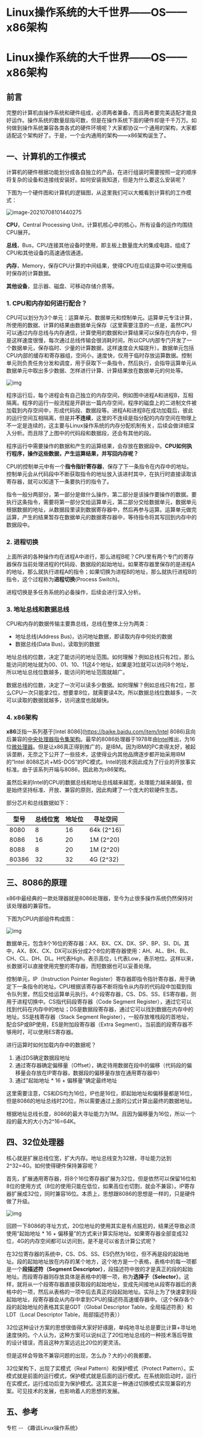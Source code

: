 # Linux操作系统的大千世界——OS——x86架构


# Linux操作系统的大千世界——OS——x86架构

## 前言

完整的计算机由操作系统和硬件组成，必须两者兼备，而且两者要完美适配才能良好运作。操作系统的数量屈指可数，但是在操作系统下面的硬件却是千千万万。如何做到操作系统兼容各类各式的硬件环境呢？大家都协议一个通用的架构，大家都适配这个架构好了。于是，一个业内通用的架构——x86架构诞生了。

## 一、计算机的工作模式

计算机的硬件根据功能划分成各自独立的产品，在进行组装时需要按照一定的顺序将复杂的设备和连接线安装好。如何安装我知道，但是为什么要这么安装呢？

下图为一个硬件图和计算机的逻辑图，从这里我们可以大概看到计算机的工作模式：

![image-20210708101440275](https://cdn.jsdelivr.net/gh/AlexsanderShaw/BlogImages@main/img/vuln/shebeiimage-20210708101440275.png)

**CPU**，Central Processing Unit，计算机核心中的核心，所有设备的运作均围绕CPU展开。

**总线**，Bus，CPU连接其他设备时使用，即主板上数量庞大的集成电路，组成了CPU和其他设备的高速通信通道。

**内存**，Memory，保存CPU计算的中间结果，使得CPU在后续运算中可以使用临时保存的计算数据。

**其他设备**，显示器、磁盘、可移动存储介质等。

### 1. CPU和内存如何进行配合？

CPU可以划分为3个单元：运算单元、数据单元和控制单元。运算单元专注计算，所使用的数据、计算的结果由数据单元保存（这里需要注意的一点是，虽然CPU可以通过内存总线与内存通信，计算使用的数据和计算结果可以保存在内存中，但是这样速度很慢，每次通过总线传输会很消耗时间，所以CPU内部专门开发了一个数据单元，保存临时、少量的计算数据，这样速度会大幅提升）。数据单元包括CPU内部的缓存和寄存器组，空间小，速度快，仅用于临时存放运算数据。控制单元则负责任务分发和调度，用于获取下一条指令，然后执行，会指导运算单元从数据单元中取出多少数据、怎样进行计算、计算结果放在数据单元的何处等。

![img](https://cdn.jsdelivr.net/gh/AlexsanderShaw/BlogImages@main/img/vuln/shebei3afda18fc38e7e53604e9ebf9cb42023.jpeg)

程序运行后，每个进程会有自己独立的内存空间，例如图中进程A和进程B，互相隔离。程序的运行一般流程是开辟出一篇内存空间，程序的磁盘上的二进制文件被加载到内存空间中，形成代码段、数据段等。进程A和进程B在成功加载后，彼此的运行空间互相隔离，但是并**不连续**，这里的不连续是指分配的内存空间在物理上不一定是连续的，这主要与Linux操作系统的内存分配机制有关，后续会做详细深入分析。而且除了上图中的代码段和数据段，还会有其他的段。

程序运行中需要操作的数据和产生的运算结果，会存放在数据段中。**CPU如何执行程序，操作这些数据，产生运算结果，并写回内存呢？**

CPU的控制单元中有一个**指令指针寄存器**，保存了下一条指令在内存中的地址。控制单元会从代码段中不断获取指令的地址放入该进村其中，在执行时直接读取该寄存器，就可以知道下一条要执行的指令了。

指令一般分两部分，第一部分是做什么操作，第二部分是该操作要操作的数据。要执行这条指令，需要将第一部分交给运算单元，第二部分交给数据单元，数据单元根据数据的地址，从数据段里读到数据寄存器中，然后再参与运算。运算单元做完运算，产生的结果暂存在数据单元的数据寄存器中，等待指令将其写回到内存中的数据段中。

### 2. 进程切换

上面所讲的各种操作均在进程A中进行，那么进程B呢？CPU里有两个专门的寄存器保存当前处理进程的代码段、数据段的起始地址。如果寄存器里保存的是进程A的地址，那么就执行进程A的指令；如果切换为进程B的地址，那么就执行进程B的指令，这个过程称为**进程切换**(Process Switch)。

进程切换是多任务系统的必备操作，后续会进行深入分析。

### 3. 地址总线和数据总线

CPU和内存的数据传输主要靠总线，总线在整体上分为两类：

- 地址总线(Address Bus)，访问地址数据，即读取内存中何处的数据
- 数据总线(Data Bus)，读取到的数据

地址总线的位数，决定了能访问的地址范围。如何理解？例如总线只有2位，那么能访问的地址就为00、01、10、11这4个地址，如果是3位就可以访问8个地址，所以地址总线位数越多，能访问的地址范围就越广。

数据总线的位数，决定了一次可以读多少数据。如何理解？例如总线只有2位，那么CPU一次只能拿2位，想要拿8位，就需要读4次。所以数据总线位数越多，一次可以读取的数据就越多，访问速度也就越快。

### 4. x86架构

**x86**泛指一系列基于[Intel 8086](https://baike.baidu.com/item/Intel 8086)且向后兼容的[中央处理器](https://baike.baidu.com/item/中央处理器)[指令集架构](https://baike.baidu.com/item/指令集架构)。最早的8086处理器于1978年由[Intel](https://baike.baidu.com/item/Intel)推出，为16位[微处理器](https://baike.baidu.com/item/微处理器)。但是让x86真正得到推广的，是IBM。因为IBM的PC卖得太好，被起诉垄断，无奈之下公开了一些技术，这使得业内其他品牌逐步都开始采用IBM的“Intel 8088芯片+MS-DOS”的PC模式。Intel的技术因此成为了行业的开放事实标准。由于该系列开端与8086，因此称为x86架构。

虽然后来的Intel的CPU的数据总线和地址总线越来越宽，处理能力越来越强，但是始终坚持标准、开放、兼容的原则，因此构建了一个庞大的软硬件生态。

部分芯片和总线数据如下：

| 型号  | 总线位宽 | 地址位 | 寻址空间   |
| ----- | -------- | ------ | ---------- |
| 8080  | 8        | 16     | 64k (2^16) |
| 8086  | 16       | 20     | 1M (2^20)  |
| 8088  | 8        | 20     | 1M (2^20)  |
| 80386 | 32       | 32     | 4G (2^32)  |

## 三、8086的原理

x86中最经典的一款处理器就是8086处理器，至今为止很多操作系统仍然保持对该处理器的兼容性。

下图为CPU内部组件构成图：

![img](https://cdn.jsdelivr.net/gh/AlexsanderShaw/BlogImages@main/img/vuln/shebei2dc8237e996e699a0361a6b5ffd4871c.jpeg)

数据单元，包含8个16位的寄存器：AX、BX、CX、DX、SP、BP、SI、DI。其中，AX、BX、CX、DX可以拆分成2个8位的寄存器使用：AH、AL、BH、BL、CH、CL、DH、DL。H代表High，表示高位，L代表Low，表示地位。这样以来，长数据可以直接使用完整的寄存器，而短数据也可以妥善处理。

控制单元，IP（Instruction Pointer Register）寄存器即指令指针寄存器，用于确定下一条指令的地址。CPU根据该寄存器不断将指令从内存的代码段中加载到指令队列里，然后交给运算单元执行。4个段寄存器，CS、DS、SS、ES寄存器，则用于进程切换中。CS指代码段寄存器（Code Segment Register），通过它可以找到代码在内存中的地址；DS是数据段寄存器，通过它可以找到数据在内存中的地址。SS是栈寄存器（Stack Segment Register），一般存放堆栈段的首地址，配合SP或BP使用，ES是附加段寄存器（Extra Segment）。当前面的段寄存器不够用时，可以使用ES寄存器。

进行运算时如何加载内存中的数据呢？

1. 通过DS确定数据段地址
2. 通过寄存器确定偏移量（Offset），确定待用数据在段中的偏移（代码段的偏移量会存放在IP寄存器，数据段的偏移量存放在通用寄存器中）
3. 通过"起始地址 * 16 + 偏移量"确定最终地址

这里需要注意，CS和DS均为16位，IP也是16位，即起始地址和偏移量都是16位，但是8086的地址总线时20位，所以需要通过上面的公式计算出最终的数据地址。

根据地址总线长度，8086的最大寻址能力为1M。且因为偏移量为16位，所以一个段的最大的大小为2^16=64K。

## 四、32位处理器

核心就是扩展总线位宽，扩大内存。地址总线变为32根，寻址能力达到2^32=4G。如何使得硬件保持兼容呢？

首先，扩展通用寄存器，将8个16位寄存器扩展为32位，但是依然可以保留16位和8位的使用方式（8位的使用只能在低位，如果高位也切割，就会不兼容）。IP寄存器扩展成32位，同时兼容16位。本质上，思想跟8086的思想是一样的，只是硬件做了升级。

![img](https://cdn.jsdelivr.net/gh/AlexsanderShaw/BlogImages@main/img/vuln/shebeie3f4f64e6dfe5591b7d8ef346e8e8884.jpeg)

回顾一下8086的寻址方式，20位地址的使用其实是有点尴尬的，结果还导致必须使用“起始地址 * 16 + 偏移量”的方式来计算实际地址。如果寄存器全部变成32位，4G的内存空间都可以访问到，是不是可以省去计算公式呢？

在32位寄存器的系统中，CS、DS、SS、ES仍然为16位，但不再是段的起始地址。段的起始地址放在内存的某个地方，这个地方是一个表格，表格中的每一项都是一个**段描述符（Segment Descriptor）**，段描述符中放的才是真正的段的起始地址。而段寄存器则存放具体是表格中的哪一项，称为**选择子（Selector）**。这样，就将从一个段寄存器直接获取段的起始地址，变成先间接地从段寄存器后的表格中的一项，然后从表格的一项中后去真正的段起始地址。实际上为了快速拿到段起始地址，段寄存器会从内存中拿到CPU的描述符高速缓存器中。（这个保存各个段的起始地址的表格其实是GDT（Global Descriptor Table，全局描述符表）和LDT（Local Descriptor Table，局部描述符表））

32位这种设计方案的思想很值得大家好好琢磨，单纯地寻址总是要比计算+寻址地速度快的。个人认为，这种方案可以说纠正了20位地址总线的一种技术落后导致的设计错误，而且这种方案远远比20位的更灵活。

但是这样会导致不兼容问题的出现，怎么办？大的小的我都要。

32位架构下，出现了实模式（Real Pattern）和保护模式（Protect Pattern）。实模式就是前面的运行模式，保护模式就是后面的运行模式。在系统刚启动时，运行在实模式，运行成功后变为保护模式。这其实是一种通过切换模式实现兼容的方案。可见技术的发展，也影响着人的思想的发展。

## 五、参考

专栏 -- 《趣谈Linux操作系统》
